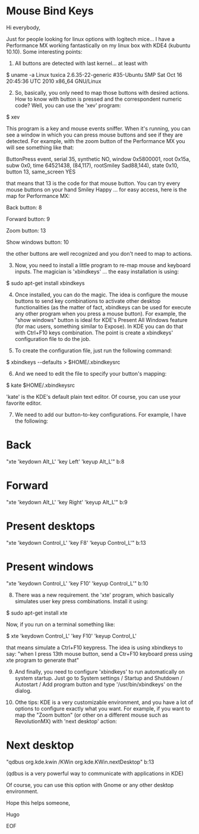 # Mouse Bind Keys

Hi everybody,

 

Just for people looking for linux options with logitech mice... I have a Performance MX working fantastically on my linux box with KDE4 (kubuntu 10.10). Some interesting points:

 

1) All buttons are detected with last kernel... at least with

 

$ uname -a
Linux tuxica 2.6.35-22-generic #35-Ubuntu SMP Sat Oct 16 20:45:36 UTC 2010 x86_64 GNU/Linux

 

2) So, basically, you only need to map those buttons with desired actions. How to know with button is pressed and the correspondent numeric code? Well, you can use the 'xev' program:

 

$ xev

 

This program is a key and mouse events sniffer. When it's running, you can see a window in which you can press mouse buttons and see if they are detected. For example, with the zoom button of the Performance MX you will see something like that:

 

ButtonPress event, serial 35, synthetic NO, window 0x5800001,
    root 0x15a, subw 0x0, time 64521438, (84,117), rootSmiley Sad88,144),
    state 0x10, button 13, same_screen YES

 

that means that 13 is the code for that mouse button. You can try every mouse buttons on your hand Smiley Happy ... for easy access, here is the map for Performance MX:

 

Back button: 8

Forward button: 9

Zoom button: 13

Show windows button: 10

 

the other buttons are well recognized and you don't need to map to actions.

 

3) Now, you need to install a little program to re-map mouse and keyboard inputs. The magician is 'xbindkeys' ... the easy installation is using:

 

$ sudo apt-get install xbindkeys

 

4) Once installed, you can do the magic. The idea is configure the mouse buttons to send key combinations to activate other desktop functionalities (as the matter of fact, xbindkeys can be used for execute any other program when you press a mouse button). For example, the "show windows" button is ideal for KDE's Present All Windows feature (for mac users, something similar to Expose). In KDE you can do that with Ctrl+F10 keys combination. The point is create a xbindkeys' configuration file to do the job.

 

5) To create the configuration file, just run the following command:

 

$ xbindkeys --defaults > $HOME/.xbindkeysrc

 

6) And we need to edit the file to specify your button's mapping:

 

$ kate $HOME/.xbindkeysrc

 

'kate' is the KDE's default plain text editor. Of course, you can use your favorite editor.


7) We need to add our button-to-key configurations. For example, I have the following:

 

# Back
"xte 'keydown Alt_L' 'key Left' 'keyup Alt_L'"
  b:8

# Forward
"xte 'keydown Alt_L' 'key Right' 'keyup Alt_L'"
  b:9

# Present desktops
"xte 'keydown Control_L' 'key F8' 'keyup Control_L'"
  b:13

# Present windows
"xte 'keydown Control_L' 'key F10' 'keyup Control_L'"
  b:10

8) There was a new requirement. the 'xte' program, which basically simulates user key press combinations. Install it using:

 

$ sudo apt-get install xte

 

Now, if you run on a terminal something like:

 

$ xte 'keydown Control_L' 'key F10' 'keyup Control_L'

 

that means simulate a Ctrl+F10 keypress. The idea is using xbindkeys to say: "when I press 13th mouse button, send a Ctr+F10 keyboard press using xte program to generate that"

 

9) And finally, you need to configure 'xbindkeys' to run automatically on system startup. Just go to System settings / Startup and Shutdown / Autostart / Add program button and type '/usr/bin/xbindkeys' on the dialog.

 

10) Othe tips: KDE is a very customizable environment, and you have a lot of options to configure exactly what you want. For example, if you want to map the "Zoom button" (or other on a different mouse such as RevolutionMX) with 'next desktop' action:

 

# Next desktop
"qdbus org.kde.kwin /KWin org.kde.KWin.nextDesktop"
   b:13

 

(qdbus is a very powerful way to communicate with applications in KDE)

 

Of course, you can use this option with Gnome or any other desktop environment.

 

Hope this helps someone,

 

Hugo

 

EOF
